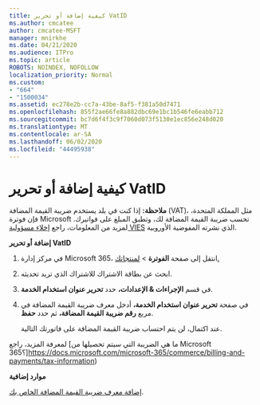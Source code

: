 ```yaml
---
title: كيفية إضافة أو تحرير VatID
ms.author: cmcatee
author: cmcatee-MSFT
manager: mnirkhe
ms.date: 04/21/2020
ms.audience: ITPro
ms.topic: article
ROBOTS: NOINDEX, NOFOLLOW
localization_priority: Normal
ms.custom:
- "664"
- "1500034"
ms.assetid: ec278e2b-cc7a-43be-8af5-f381a50d7471
ms.openlocfilehash: 855f2ae66fe8a882dbc69e1bc1b546fe6eabb712
ms.sourcegitcommit: bc7d6f4f3c9f7060d073f5130e1ec856e248d020
ms.translationtype: MT
ms.contentlocale: ar-SA
ms.lasthandoff: 06/02/2020
ms.locfileid: "44495938"
---
```

# <a name="how-to-add-or-edit-a-vatid"></a>كيفية إضافة أو تحرير VatID

**ملاحظة:** إذا كنت في بلد يستخدم ضريبة القيمة المضافة (VAT)، مثل المملكة المتحدة، فإن فوترة Microsoft تحسب ضريبة القيمة المضافة لك، وتطبق المبلغ على فواتيرك. لمزيد من المعلومات، راجع [إخلاء مسؤولية VIES](https://go.microsoft.com/fwlink/p/?LinkID=841741) الذي نشرته المفوضية الأوروبية.

**إضافة أو تحرير VatID**

1. في مركز إدارة Microsoft 365، انتقل إلى صفحة **الفوترة** \> [لمنتجاتك.](https://go.microsoft.com/fwlink/p/?linkid=842054)

2. ابحث عن بطاقة الاشتراك للاشتراك الذي تريد تحديثه.

3. في قسم **الإجراءات & الإعدادات،** حدد **تحرير عنوان استخدام الخدمة**.

4. في صفحة **تحرير عنوان استخدام الخدمة،** أدخل معرف ضريبة القيمة المضافة في مربع **رقم ضريبة القيمة المضافة،** ثم حدد **حفظ**.

    عند اكتمال، لن يتم احتساب ضريبة القيمة المضافة على فاتورتك التالية.

لمعرفة المزيد، راجع [ما هي الضريبة التي سيتم تحصيلها من Microsoft 365؟]https://docs.microsoft.com/microsoft-365/commerce/billing-and-payments/tax-information)

**موارد إضافية**

[إضافة معرف ضريبة القيمة المضافة الخاص بك](https://docs.microsoft.com/microsoft-365/commerce/billing-and-payments/tax-information?view=o365-worldwide#add-your-vat-id-eu-countries-only).